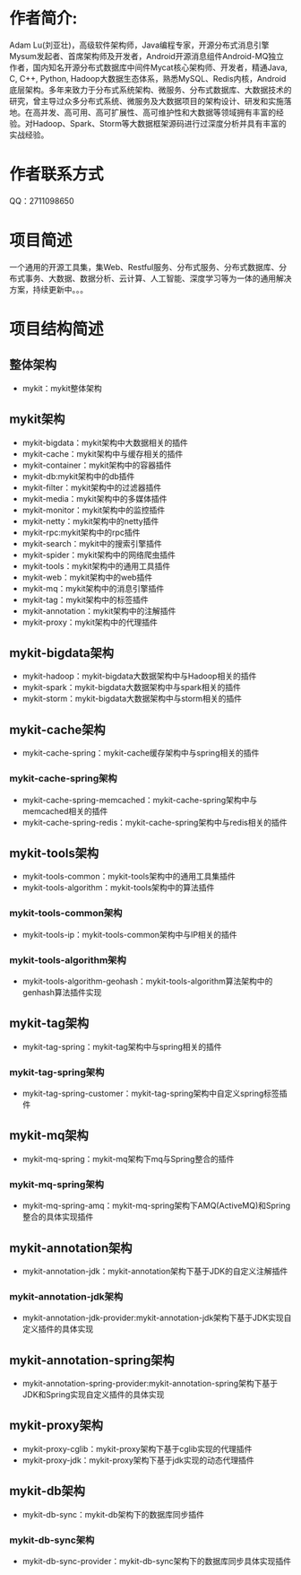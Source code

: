 # 作者简介: 
Adam Lu(刘亚壮)，高级软件架构师，Java编程专家，开源分布式消息引擎Mysum发起者、首席架构师及开发者，Android开源消息组件Android-MQ独立作者，国内知名开源分布式数据库中间件Mycat核心架构师、开发者，精通Java, C, C++, Python, Hadoop大数据生态体系，熟悉MySQL、Redis内核，Android底层架构。多年来致力于分布式系统架构、微服务、分布式数据库、大数据技术的研究，曾主导过众多分布式系统、微服务及大数据项目的架构设计、研发和实施落地。在高并发、高可用、高可扩展性、高可维护性和大数据等领域拥有丰富的经验。对Hadoop、Spark、Storm等大数据框架源码进行过深度分析并具有丰富的实战经验。

# 作者联系方式
QQ：2711098650

# 项目简述
一个通用的开源工具集，集Web、Restful服务、分布式服务、分布式数据库、分布式事务、大数据、数据分析、云计算、人工智能、深度学习等为一体的通用解决方案，持续更新中。。。

# 项目结构简述
## 整体架构
*	mykit：mykit整体架构

## mykit架构
*	mykit-bigdata：mykit架构中大数据相关的插件
*	mykit-cache：mykit架构中与缓存相关的插件
*	mykit-container：mykit架构中的容器插件
*	mykit-db:mykit架构中的db插件
*	mykit-filter：mykit架构中的过滤器插件
*	mykit-media：mykit架构中的多媒体插件
*	mykit-monitor：mykit架构中的监控插件
*	mykit-netty：mykit架构中的netty插件
*	mykit-rpc:mykit架构中的rpc插件
*	mykit-search：mykit中的搜索引擎插件
*	mykit-spider：mykit架构中的网络爬虫插件
*	mykit-tools：mykit架构中的通用工具插件
*	mykit-web：mykit架构中的web插件
*	mykit-mq：mykit架构中的消息引擎插件
*	mykit-tag：mykit架构中的标签插件
*	mykit-annotation：mykit架构中的注解插件
*	mykit-proxy：mykit架构中的代理插件



## mykit-bigdata架构
*	mykit-hadoop：mykit-bigdata大数据架构中与Hadoop相关的插件
*	mykit-spark：mykit-bigdata大数据架构中与spark相关的插件
*	mykit-storm：mykit-bigdata大数据架构中与storm相关的插件

## mykit-cache架构
*	mykit-cache-spring：mykit-cache缓存架构中与spring相关的插件

### mykit-cache-spring架构
*	mykit-cache-spring-memcached：mykit-cache-spring架构中与memcached相关的插件
*	mykit-cache-spring-redis：mykit-cache-spring架构中与redis相关的插件


## mykit-tools架构
*	mykit-tools-common：mykit-tools架构中的通用工具集插件
*	mykit-tools-algorithm：mykit-tools架构中的算法插件

### mykit-tools-common架构
*	mykit-tools-ip：mykit-tools-common架构中与IP相关的插件

### mykit-tools-algorithm架构
*	mykit-tools-algorithm-geohash：mykit-tools-algorithm算法架构中的genhash算法插件实现


## mykit-tag架构
*	mykit-tag-spring：mykit-tag架构中与spring相关的插件

### mykit-tag-spring架构
*	mykit-tag-spring-customer：mykit-tag-spring架构中自定义spring标签插件

## mykit-mq架构
*	mykit-mq-spring：mykit-mq架构下mq与Spring整合的插件

### mykit-mq-spring架构
*	mykit-mq-spring-amq：mykit-mq-spring架构下AMQ(ActiveMQ)和Spring整合的具体实现插件


## mykit-annotation架构
*	mykit-annotation-jdk：mykit-annotation架构下基于JDK的自定义注解插件

### mykit-annotation-jdk架构
*	mykit-annotation-jdk-provider:mykit-annotation-jdk架构下基于JDK实现自定义插件的具体实现

##	mykit-annotation-spring架构
*	mykit-annotation-spring-provider:mykit-annotation-spring架构下基于JDK和Spring实现自定义插件的具体实现

## mykit-proxy架构
*	mykit-proxy-cglib：mykit-proxy架构下基于cglib实现的代理插件
*	mykit-proxy-jdk：mykit-proxy架构下基于jdk实现的动态代理插件

## mykit-db架构
*	mykit-db-sync：mykit-db架构下的数据库同步插件

###	mykit-db-sync架构
*	mykit-db-sync-provider：mykit-db-sync架构下的数据库同步具体实现插件


